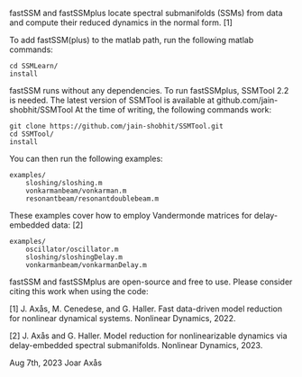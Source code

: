 fastSSM and fastSSMplus locate spectral submanifolds (SSMs) from data and 
compute their reduced dynamics in the normal form. [1]

To add fastSSM(plus) to the matlab path, run the following matlab commands:

    cd SSMLearn/
    install

fastSSM runs without any dependencies. To run fastSSMplus, SSMTool 2.2 is needed.
The latest version of SSMTool is available at github.com/jain-shobhit/SSMTool
At the time of writing, the following commands work:

    git clone https://github.com/jain-shobhit/SSMTool.git
    cd SSMTool/
    install

You can then run the following examples: 
    
    examples/
        sloshing/sloshing.m
        vonkarmanbeam/vonkarman.m
        resonantbeam/resonantdoublebeam.m
        
 These examples cover how to employ Vandermonde matrices for delay-embedded data: [2]
    
    examples/
        oscillator/oscillator.m
        sloshing/sloshingDelay.m
        vonkarmanbeam/vonkarmanDelay.m

fastSSM and fastSSMplus are open-source and free to use.
Please consider citing this work when using the code:

[1] J. Axås, M. Cenedese, and G. Haller. Fast data-driven model reduction for nonlinear dynamical systems. Nonlinear Dynamics, 2022.

[2] J. Axås and G. Haller. Model reduction for nonlinearizable dynamics via delay-embedded spectral submanifolds. Nonlinear Dynamics, 2023.

Aug 7th, 2023
Joar Axås